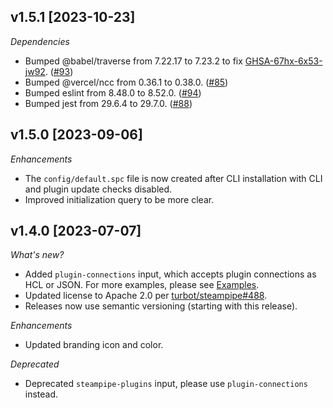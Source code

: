 ## v1.5.1 [2023-10-23]

_Dependencies_

- Bumped @babel/traverse from 7.22.17 to 7.23.2 to fix [GHSA-67hx-6x53-jw92](https://github.com/babel/babel/security/advisories/GHSA-67hx-6x53-jw92). ([#93](https://github.com/turbot/steampipe-action-setup/pull/93))
- Bumped @vercel/ncc from 0.36.1 to 0.38.0. ([#85](https://github.com/turbot/steampipe-action-setup/pull/85))
- Bumped eslint from 8.48.0 to 8.52.0. ([#94](https://github.com/turbot/steampipe-action-setup/pull/94))
- Bumped jest from 29.6.4 to 29.7.0. ([#88](https://github.com/turbot/steampipe-action-setup/pull/88))

## v1.5.0 [2023-09-06]

_Enhancements_

- The `config/default.spc` file is now created after CLI installation with CLI and plugin update checks disabled.
- Improved initialization query to be more clear.

## v1.4.0 [2023-07-07]

_What's new?_

- Added `plugin-connections` input, which accepts plugin connections as HCL or JSON. For more examples, please see [Examples](https://github.com/turbot/steampipe-action-setup#examples).
- Updated license to Apache 2.0 per [turbot/steampipe#488](https://github.com/turbot/steampipe/issues/488).
- Releases now use semantic versioning (starting with this release).

_Enhancements_

- Updated branding icon and color.

_Deprecated_

- Deprecated `steampipe-plugins` input, please use `plugin-connections` instead.
